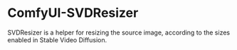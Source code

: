 # ComfyUI-SVDResizer
SVDResizer is a helper for resizing the source image, according to the sizes enabled in Stable Video Diffusion.
